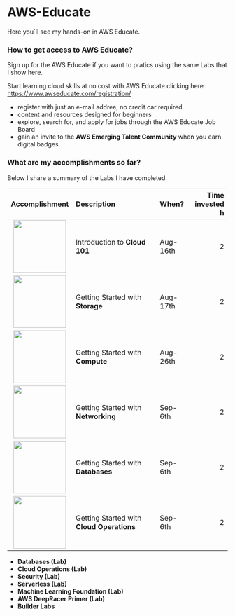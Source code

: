 # AWS-Educate
Here you´ll see my hands-on in AWS Educate.

<h3>How to get access to AWS Educate?</h3>
Sign up for the AWS Educate if you want to pratics using the same Labs that I show here.

Start learning cloud skills at no cost with AWS Educate clicking here https://www.awseducate.com/registration/
- register with just an e-mail addree, no credit car required.
- content and resources designed for beginners
- explore, search for, and apply for jobs through the AWS Educate Job Board
- gain an invite to the **AWS Emerging Talent Community** when you earn digital badges </p></p>

<h3>What are my accomplishments so far?</h3>
Below I share a summary of the Labs I have completed. 

| Accomplishment       | Description                | When?     | Time<br>invested<br>h |
| :------------------: | :------------------------- | :-------- | --------: | 
| <img src="https://images.credly.com/size/340x340/images/8d67bbf4-128b-4141-b5f1-1bc61bbfbaa6/image.png" width="120" height="120"> | Introduction to **Cloud 101** | Aug-16th | 2 | 
| <img src="https://images.credly.com/size/340x340/images/5bf37709-4b69-4cdc-9edc-af7b3370d427/image.png" width="120" height="120"> | Getting Started with **Storage** | Aug-17th | 2 | 
|  <img src="https://images.credly.com/size/340x340/images/9358115e-ead7-47c2-91e2-165b6a650a1b/image.png" width="120" height="120"> | Getting Started with **Compute** | Aug-26th | 2 | 
|  <img src="https://images.credly.com/size/340x340/images/979e42e2-1d32-4d21-97ea-53d991ea50fb/image.png" width="120" height="120"> | Getting Started with **Networking** | Sep-6th | 2 | 
|  <img src="https://images.credly.com/size/340x340/images/6f135924-7645-4bd2-ab68-3bc0b49c7e27/image.png" width="120" height="120"> | Getting Started with **Databases** | Sep-6th | 2 | 
|  <img src="https://images.credly.com/size/340x340/images/01c3b0d4-a225-483b-a762-460473658c1a/image.png" width="120" height="120"> | Getting Started with **Cloud Operations** | Sep-6th | 2 |



- **Databases (Lab)**
- **Cloud Operations (Lab)**
- **Security (Lab)**
- **Serverless (Lab)**
- **Machine Learning Foundation (Lab)**
- **AWS DeepRacer Primer (Lab)**
- **Builder Labs**




